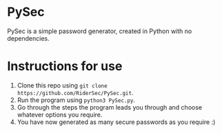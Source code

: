 # PySec

PySec is a simple password generator, created in Python with no dependencies.

# Instructions for use

1. Clone this repo using ``` git clone https://github.com/RiderSec/PySec.git ```.
2. Run the program using ``` python3 PySec.py ```.
3. Go through the steps the program leads you through and choose whatever options you require.
4. You have now generated as many secure passwords as you require :)
